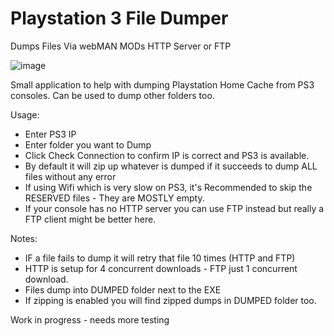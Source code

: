 # Playstation 3 File Dumper
 Dumps Files Via webMAN MODs HTTP Server or FTP

![image](https://github.com/user-attachments/assets/84dca907-fe02-4af3-8abf-6594c4da6968)


Small application to help with dumping Playstation Home Cache from PS3 consoles. Can be used to dump other folders too. 

Usage:
- Enter PS3 IP
- Enter folder you want to Dump
- Click Check Connection to confirm IP is correct and PS3 is available. 
- By default it will zip up whatever is dumped if it succeeds to dump ALL files without any error
- If using Wifi which is very slow on PS3, it's Recommended to skip the RESERVED files - They are MOSTLY empty. 
- If your console has no HTTP server you can use FTP instead but really a FTP client might be better here.

Notes: 
- IF a file fails to dump it will retry that file 10 times (HTTP and FTP)
- HTTP is setup for 4 concurrent downloads - FTP just 1 concurrent download.
- Files dump into DUMPED folder next to the EXE
- If zipping is enabled you will find zipped dumps in DUMPED folder too.


Work in progress - needs more testing

